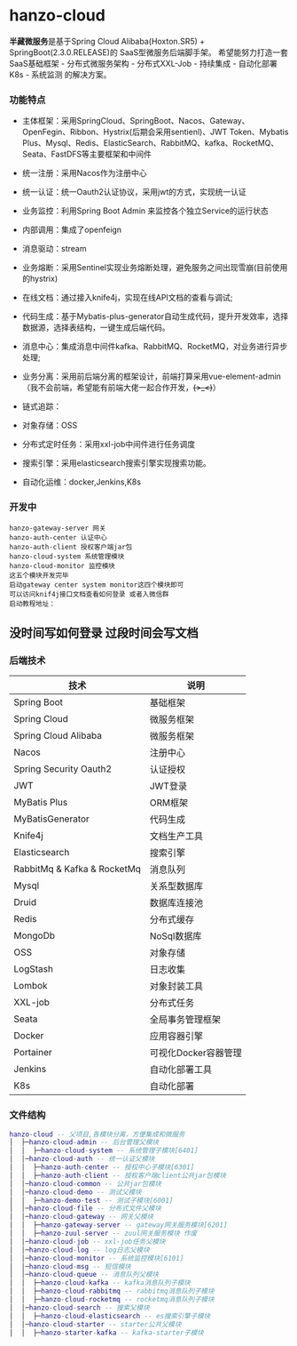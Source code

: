 # hanzo-cloud
**半藏微服务**是基于Spring Cloud Alibaba(Hoxton.SR5) + SpringBoot(2.3.0.RELEASE)的 SaaS型微服务后端脚手架。
希望能努力打造一套 SaaS基础框架 - 分布式微服务架构 - 分布式XXL-Job - 持续集成 - 自动化部署K8s - 系统监测 的解决方案。 

### 功能特点
- 主体框架：采用SpringCloud、SpringBoot、Nacos、Gateway、OpenFegin、Ribbon、Hystrix(后期会采用sentienl)、JWT Token、Mybatis Plus、Mysql、Redis、ElasticSearch、RabbitMQ、kafka、RocketMQ、Seata、FastDFS等主要框架和中间件

- 统一注册：采用Nacos作为注册中心

- 统一认证：统一Oauth2认证协议，采用jwt的方式，实现统一认证

- 业务监控：利用Spring Boot Admin 来监控各个独立Service的运行状态

- 内部调用：集成了openfeign

- 消息驱动：stream

- 业务熔断：采用Sentinel实现业务熔断处理，避免服务之间出现雪崩(目前使用的hystrix)

- 在线文档：通过接入knife4j，实现在线API文档的查看与调试;

- 代码生成：基于Mybatis-plus-generator自动生成代码，提升开发效率，选择数据源，选择表结构，一键生成后端代码。

- 消息中心：集成消息中间件kafka、RabbitMQ、RocketMQ，对业务进行异步处理;

- 业务分离：采用前后端分离的框架设计，前端打算采用vue-element-admin（我不会前端，希望能有前端大佬一起合作开发，~~~~(>_<)~~~~）

- 链式追踪：

- 对象存储：OSS

- 分布式定时任务：采用xxl-job中间件进行任务调度

- 搜索引擎：采用elasticsearch搜索引擎实现搜索功能。

- 自动化运维：docker,Jenkins,K8s


### 开发中
    hanzo-gateway-server 网关
    hanzo-auth-center 认证中心
    hanzo-auth-client 授权客户端jar包
    hanzo-cloud-system 系统管理模块
    hanzo-cloud-monitor 监控模块
    这五个模块开发完毕
    启动gateway center system monitor这四个模块即可 
    可以访问knif4j接口文档查看如何登录 或者入微信群
    启动教程地址：
## 没时间写如何登录 过段时间会写文档

### 后端技术
| 技术                           | 说明               | 
| ------------------------------|--------------------| 
| Spring Boot                   | 基础框架            |
| Spring Cloud                  | 微服务框架           | 
| Spring Cloud Alibaba          | 微服务框架           |
| Nacos                         | 注册中心             |
| Spring Security Oauth2        | 认证授权             |
| JWT                           | JWT登录             |
| MyBatis Plus                  | ORM框架             |
| MyBatisGenerator              | 代码生成             |
| Knife4j                       | 文档生产工具          |
| Elasticsearch                 | 搜索引擎             |
| RabbitMq & Kafka & RocketMq   | 消息队列             |
| Mysql                         | 关系型数据库          |
| Druid                         | 数据库连接池          |
| Redis                         | 分布式缓存            |
| MongoDb                       | NoSql数据库          |
| OSS                           | 对象存储             |
| LogStash                      | 日志收集             |
| Lombok                        | 对象封装工具          |
| XXL-job                       | 分布式任务           |
| Seata                         | 全局事务管理框架      |
| Docker                        | 应用容器引擎          |
| Portainer                     | 可视化Docker容器管理  |
| Jenkins                       | 自动化部署工具        |
| K8s                           | 自动化部署           |

### 文件结构
```lua
hanzo-cloud -- 父项目,各模块分离，方便集成和微服务
│  ├─hanzo-cloud-admin -- 后台管理父模块
│  │  ├─hanzo-cloud-system -- 系统管理子模块[6401]
│  │─hanzo-cloud-auth -- 统一认证父模块 
│  │  ├─hanzo-auth-center -- 授权中心子模块[6301]
│  │  ├─hanzo-auth-client -- 授权客户端client公共jar包模块
│  │─hanzo-cloud-common -- 公共jar包模块
│  │─hanzo-cloud-demo -- 测试父模块
│  │  ├─hanzo-demo-test -- 测试子模块[6001]
│  │─hanzo-cloud-file -- 分布式文件父模块
│  │─hanzo-cloud-gateway -- 网关父模块
│  │  ├─hanzo-gateway-server -- gateway网关服务模块[6201]
│  │  ├─hanzo-zuul-server -- zuul网关服务模块 作废
│  │─hanzo-cloud-job -- xxl-job任务父模块
│  │─hanzo-cloud-log -- log日志父模块
│  │─hanzo-cloud-monitor -- 系统监控模块[6101]
│  │─hanzo-cloud-msg -- 短信模块
│  │─hanzo-cloud-queue -- 消息队列父模块
│  │  ├─hanzo-cloud-kafka -- kafka消息队列子模块
│  │  ├─hanzo-cloud-rabbitmq -- rabbitmq消息队列子模块
│  │  ├─hanzo-cloud-rocketmq -- rocketmq消息队列子模块
│  │─hanzo-cloud-search -- 搜索父模块
│  │  ├─hanzo-cloud-elasticsearch -- es搜索引擎子模块
│  │─hanzo-cloud-starter -- starter公共父模块
│  │  ├─hanzo-starter-kafka -- kafka-starter子模块
```

